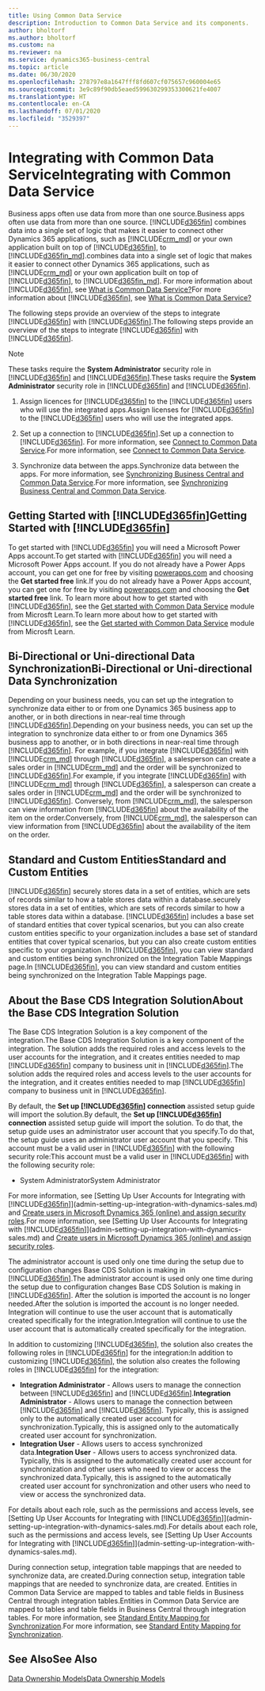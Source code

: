 ```yaml
---
title: Using Common Data Service
description: Introduction to Common Data Service and its components.
author: bholtorf
ms.author: bholtorf
ms.custom: na
ms.reviewer: na
ms.service: dynamics365-business-central
ms.topic: article
ms.date: 06/30/2020
ms.openlocfilehash: 278797e8a1647fff8fd607cf075657c960004e65
ms.sourcegitcommit: 3e9c89f90db5eaed599630299353300621fe4007
ms.translationtype: HT
ms.contentlocale: en-CA
ms.lasthandoff: 07/01/2020
ms.locfileid: "3529397"
---
```

# <a name="integrating-with-common-data-service"></a><span data-ttu-id="bd4b6-103">Integrating with Common Data Service</span><span class="sxs-lookup"><span data-stu-id="bd4b6-103">Integrating with Common Data Service</span></span>

<span data-ttu-id="bd4b6-104">Business apps often use data from more than one source.</span><span class="sxs-lookup"><span data-stu-id="bd4b6-104">Business apps often use data from more than one source.</span></span> [!INCLUDE[d365fin](includes/cds_long_md.md)] <span data-ttu-id="bd4b6-105">combines data into a single set of logic that makes it easier to connect other Dynamics 365 applications, such as [!INCLUDE[crm_md](includes/crm_md.md)] or your own application built on top of [!INCLUDE[d365fin](includes/cds_long_md.md)], to [!INCLUDE[d365fin_md](includes/d365fin_md.md)].</span><span class="sxs-lookup"><span data-stu-id="bd4b6-105">combines data into a single set of logic that makes it easier to connect other Dynamics 365 applications, such as [!INCLUDE[crm_md](includes/crm_md.md)] or your own application built on top of [!INCLUDE[d365fin](includes/cds_long_md.md)], to [!INCLUDE[d365fin_md](includes/d365fin_md.md)].</span></span> <span data-ttu-id="bd4b6-106">For more information about [!INCLUDE[d365fin](includes/cds_long_md.md)], see [What is Common Data Service?](https://docs.microsoft.com/powerapps/maker/common-data-service/data-platform-intro)</span><span class="sxs-lookup"><span data-stu-id="bd4b6-106">For more information about [!INCLUDE[d365fin](includes/cds_long_md.md)], see [What is Common Data Service?](https://docs.microsoft.com/powerapps/maker/common-data-service/data-platform-intro)</span></span>

<span data-ttu-id="bd4b6-107">The following steps provide an overview of the steps to integrate [!INCLUDE[d365fin](includes/cds_long_md.md)] with [!INCLUDE[d365fin](includes/d365fin_md.md)].</span><span class="sxs-lookup"><span data-stu-id="bd4b6-107">The following steps provide an overview of the steps to integrate [!INCLUDE[d365fin](includes/cds_long_md.md)] with [!INCLUDE[d365fin](includes/d365fin_md.md)].</span></span>

> [!Note]  
> <span data-ttu-id="bd4b6-108">These tasks require the **System Administrator** security role in [!INCLUDE[d365fin](includes/cds_long_md.md)] and [!INCLUDE[d365fin](includes/d365fin_md.md)].</span><span class="sxs-lookup"><span data-stu-id="bd4b6-108">These tasks require the **System Administrator** security role in [!INCLUDE[d365fin](includes/cds_long_md.md)] and [!INCLUDE[d365fin](includes/d365fin_md.md)].</span></span>  

1. <span data-ttu-id="bd4b6-109">Assign licences for [!INCLUDE[d365fin](includes/cds_long_md.md)] to the [!INCLUDE[d365fin](includes/d365fin_md.md)] users who will use the integrated apps.</span><span class="sxs-lookup"><span data-stu-id="bd4b6-109">Assign licenses for [!INCLUDE[d365fin](includes/cds_long_md.md)] to the [!INCLUDE[d365fin](includes/d365fin_md.md)] users who will use the integrated apps.</span></span>

2. <span data-ttu-id="bd4b6-110">Set up a connection to [!INCLUDE[d365fin](includes/cds_long_md.md)].</span><span class="sxs-lookup"><span data-stu-id="bd4b6-110">Set up a connection to [!INCLUDE[d365fin](includes/cds_long_md.md)].</span></span> <span data-ttu-id="bd4b6-111">For more information, see [Connect to Common Data Service](admin-how-to-set-up-a-dynamics-crm-connection.md).</span><span class="sxs-lookup"><span data-stu-id="bd4b6-111">For more information, see [Connect to Common Data Service](admin-how-to-set-up-a-dynamics-crm-connection.md).</span></span>  

3. <span data-ttu-id="bd4b6-112">Synchronize data between the apps.</span><span class="sxs-lookup"><span data-stu-id="bd4b6-112">Synchronize data between the apps.</span></span> <span data-ttu-id="bd4b6-113">For more information, see [Synchronizing Business Central and Common Data Service](admin-synchronizing-business-central-and-sales.md).</span><span class="sxs-lookup"><span data-stu-id="bd4b6-113">For more information, see [Synchronizing Business Central and Common Data Service](admin-synchronizing-business-central-and-sales.md).</span></span> 

## <a name="getting-started-with-d365fin"></a><span data-ttu-id="bd4b6-114">Getting Started with [!INCLUDE[d365fin](includes/cds_long_md.md)]</span><span class="sxs-lookup"><span data-stu-id="bd4b6-114">Getting Started with [!INCLUDE[d365fin](includes/cds_long_md.md)]</span></span>
<span data-ttu-id="bd4b6-115">To get started with [!INCLUDE[d365fin](includes/cds_long_md.md)] you will need a Microsoft Power Apps account.</span><span class="sxs-lookup"><span data-stu-id="bd4b6-115">To get started with [!INCLUDE[d365fin](includes/cds_long_md.md)] you will need a Microsoft Power Apps account.</span></span> <span data-ttu-id="bd4b6-116">If you do not already have a Power Apps account, you can get one for free by visiting [powerapps.com](https://web.powerapps.com/?utm_source=padocs&utm_medium=linkinadoc&utm_campaign=referralsfromdoc) and choosing the **Get started free** link.</span><span class="sxs-lookup"><span data-stu-id="bd4b6-116">If you do not already have a Power Apps account, you can get one for free by visiting [powerapps.com](https://web.powerapps.com/?utm_source=padocs&utm_medium=linkinadoc&utm_campaign=referralsfromdoc) and choosing the **Get started free** link.</span></span> <span data-ttu-id="bd4b6-117">To learn more about how to get started with [!INCLUDE[d365fin](includes/cds_long_md.md)], see the [Get started with Common Data Service](https://docs.microsoft.com/learn/modules/get-started-with-powerapps-common-data-service/) module from Microsft Learn.</span><span class="sxs-lookup"><span data-stu-id="bd4b6-117">To learn more about how to get started with [!INCLUDE[d365fin](includes/cds_long_md.md)], see the [Get started with Common Data Service](https://docs.microsoft.com/learn/modules/get-started-with-powerapps-common-data-service/) module from Microsft Learn.</span></span>

## <a name="bi-directional-or-uni-directional-data-synchronization"></a><span data-ttu-id="bd4b6-118">Bi-Directional or Uni-directional Data Synchronization</span><span class="sxs-lookup"><span data-stu-id="bd4b6-118">Bi-Directional or Uni-directional Data Synchronization</span></span>
<span data-ttu-id="bd4b6-119">Depending on your business needs, you can set up the integration to synchronize data either to or from one Dynamics 365 business app to another, or in both directions in near-real time through [!INCLUDE[d365fin](includes/cds_long_md.md)].</span><span class="sxs-lookup"><span data-stu-id="bd4b6-119">Depending on your business needs, you can set up the integration to synchronize data either to or from one Dynamics 365 business app to another, or in both directions in near-real time through [!INCLUDE[d365fin](includes/cds_long_md.md)].</span></span> <span data-ttu-id="bd4b6-120">For example, if you integrate [!INCLUDE[d365fin](includes/d365fin_md.md)] with [!INCLUDE[crm_md](includes/crm_md.md)] through [!INCLUDE[d365fin](includes/cds_long_md.md)], a salesperson can create a sales order in [!INCLUDE[crm_md](includes/crm_md.md)] and the order will be synchronized to [!INCLUDE[d365fin](includes/d365fin_md.md)].</span><span class="sxs-lookup"><span data-stu-id="bd4b6-120">For example, if you integrate [!INCLUDE[d365fin](includes/d365fin_md.md)] with [!INCLUDE[crm_md](includes/crm_md.md)] through [!INCLUDE[d365fin](includes/cds_long_md.md)], a salesperson can create a sales order in [!INCLUDE[crm_md](includes/crm_md.md)] and the order will be synchronized to [!INCLUDE[d365fin](includes/d365fin_md.md)].</span></span> <span data-ttu-id="bd4b6-121">Conversely, from [!INCLUDE[crm_md](includes/crm_md.md)], the salesperson can view information from [!INCLUDE[d365fin](includes/d365fin_md.md)] about the availability of the item on the order.</span><span class="sxs-lookup"><span data-stu-id="bd4b6-121">Conversely, from [!INCLUDE[crm_md](includes/crm_md.md)], the salesperson can view information from [!INCLUDE[d365fin](includes/d365fin_md.md)] about the availability of the item on the order.</span></span> 

## <a name="standard-and-custom-entities"></a><span data-ttu-id="bd4b6-122">Standard and Custom Entities</span><span class="sxs-lookup"><span data-stu-id="bd4b6-122">Standard and Custom Entities</span></span>
[!INCLUDE[d365fin](includes/cds_long_md.md)] <span data-ttu-id="bd4b6-123">securely stores data in a set of entities, which are sets of records similar to how a table stores data within a database.</span><span class="sxs-lookup"><span data-stu-id="bd4b6-123">securely stores data in a set of entities, which are sets of records similar to how a table stores data within a database.</span></span> [!INCLUDE[d365fin](includes/cds_long_md.md)] <span data-ttu-id="bd4b6-124">includes a base set of standard entities that cover typical scenarios, but you can also create custom entities specific to your organization.</span><span class="sxs-lookup"><span data-stu-id="bd4b6-124">includes a base set of standard entities that cover typical scenarios, but you can also create custom entities specific to your organization.</span></span> <span data-ttu-id="bd4b6-125">In [!INCLUDE[d365fin](includes/d365fin_md.md)], you can view standard and custom entities being synchronized on the Integration Table Mappings page.</span><span class="sxs-lookup"><span data-stu-id="bd4b6-125">In [!INCLUDE[d365fin](includes/d365fin_md.md)], you can view standard and custom entities being synchronized on the Integration Table Mappings page.</span></span>

## <a name="about-the-base-cds-integration-solution"></a><span data-ttu-id="bd4b6-126">About the Base CDS Integration Solution</span><span class="sxs-lookup"><span data-stu-id="bd4b6-126">About the Base CDS Integration Solution</span></span>

<span data-ttu-id="bd4b6-127">The Base CDS Integration Solution is a key component of the integration.</span><span class="sxs-lookup"><span data-stu-id="bd4b6-127">The Base CDS Integration Solution is a key component of the integration.</span></span> <span data-ttu-id="bd4b6-128">The solution adds the required roles and access levels to the user accounts for the integration, and it creates entities needed to map [!INCLUDE[d365fin](includes/d365fin_md.md)] company to business unit in [!INCLUDE[d365fin](includes/cds_long_md.md)].</span><span class="sxs-lookup"><span data-stu-id="bd4b6-128">The solution adds the required roles and access levels to the user accounts for the integration, and it creates entities needed to map [!INCLUDE[d365fin](includes/d365fin_md.md)] company to business unit in [!INCLUDE[d365fin](includes/cds_long_md.md)].</span></span> 

<span data-ttu-id="bd4b6-129">By default, the **Set up [!INCLUDE[d365fin](includes/cds_long_md.md)] connection** assisted setup guide will import the solution.</span><span class="sxs-lookup"><span data-stu-id="bd4b6-129">By default, the **Set up [!INCLUDE[d365fin](includes/cds_long_md.md)] connection** assisted setup guide will import the solution.</span></span> <span data-ttu-id="bd4b6-130">To do that, the setup guide uses an administrator user account that you specify.</span><span class="sxs-lookup"><span data-stu-id="bd4b6-130">To do that, the setup guide uses an administrator user account that you specify.</span></span> <span data-ttu-id="bd4b6-131">This account must be a valid user in [!INCLUDE[d365fin](includes/cds_long_md.md)] with the following security role:</span><span class="sxs-lookup"><span data-stu-id="bd4b6-131">This account must be a valid user in [!INCLUDE[d365fin](includes/cds_long_md.md)] with the following security role:</span></span>

* <span data-ttu-id="bd4b6-132">System Administrator</span><span class="sxs-lookup"><span data-stu-id="bd4b6-132">System Administrator</span></span>  

<span data-ttu-id="bd4b6-133">For more information, see [Setting Up User Accounts for Integrating with [!INCLUDE[d365fin](includes/cds_long_md.md)]](admin-setting-up-integration-with-dynamics-sales.md) and [Create users in Microsoft Dynamics 365 (online) and assign security roles](/dynamics365/customer-engagement/admin/create-users-assign-online-security-roles).</span><span class="sxs-lookup"><span data-stu-id="bd4b6-133">For more information, see [Setting Up User Accounts for Integrating with [!INCLUDE[d365fin](includes/cds_long_md.md)]](admin-setting-up-integration-with-dynamics-sales.md) and [Create users in Microsoft Dynamics 365 (online) and assign security roles](/dynamics365/customer-engagement/admin/create-users-assign-online-security-roles).</span></span> 

<span data-ttu-id="bd4b6-134">The administrator account is used only one time during the setup due to configuration changes Base CDS Solution is making in [!INCLUDE[d365fin](includes/cds_long_md.md)].</span><span class="sxs-lookup"><span data-stu-id="bd4b6-134">The administrator account is used only one time during the setup due to configuration changes Base CDS Solution is making in [!INCLUDE[d365fin](includes/cds_long_md.md)].</span></span> <span data-ttu-id="bd4b6-135">After the solution is imported the account is no longer needed.</span><span class="sxs-lookup"><span data-stu-id="bd4b6-135">After the solution is imported the account is no longer needed.</span></span> <span data-ttu-id="bd4b6-136">Integration will continue to use the user account that is automatically created specifically for the integration.</span><span class="sxs-lookup"><span data-stu-id="bd4b6-136">Integration will continue to use the user account that is automatically created specifically for the integration.</span></span>

<span data-ttu-id="bd4b6-137">In addition to customizing [!INCLUDE[d365fin](includes/cds_long_md.md)], the solution also creates the following roles in [!INCLUDE[d365fin](includes/cds_long_md.md)] for the integration:</span><span class="sxs-lookup"><span data-stu-id="bd4b6-137">In addition to customizing [!INCLUDE[d365fin](includes/cds_long_md.md)], the solution also creates the following roles in [!INCLUDE[d365fin](includes/cds_long_md.md)] for the integration:</span></span>

* <span data-ttu-id="bd4b6-138">**Integration Administrator** - Allows users to manage the connection between [!INCLUDE[d365fin](includes/d365fin_md.md)] and [!INCLUDE[d365fin](includes/cds_long_md.md)].</span><span class="sxs-lookup"><span data-stu-id="bd4b6-138">**Integration Administrator** - Allows users to manage the connection between [!INCLUDE[d365fin](includes/d365fin_md.md)] and [!INCLUDE[d365fin](includes/cds_long_md.md)].</span></span> <span data-ttu-id="bd4b6-139">Typically, this is assigned only to the automatically created user account for synchronization.</span><span class="sxs-lookup"><span data-stu-id="bd4b6-139">Typically, this is assigned only to the automatically created user account for synchronization.</span></span>  
* <span data-ttu-id="bd4b6-140">**Integration User** - Allows users to access synchronized data.</span><span class="sxs-lookup"><span data-stu-id="bd4b6-140">**Integration User** - Allows users to access synchronized data.</span></span> <span data-ttu-id="bd4b6-141">Typically, this is assigned to the automatically created user account for synchronization and other users who need to view or access the synchronized data.</span><span class="sxs-lookup"><span data-stu-id="bd4b6-141">Typically, this is assigned to the automatically created user account for synchronization and other users who need to view or access the synchronized data.</span></span>

<span data-ttu-id="bd4b6-142">For details about each role, such as the permissions and access levels, see [Setting Up User Accounts for Integrating with [!INCLUDE[d365fin](includes/cds_long_md.md)]](admin-setting-up-integration-with-dynamics-sales.md).</span><span class="sxs-lookup"><span data-stu-id="bd4b6-142">For details about each role, such as the permissions and access levels, see [Setting Up User Accounts for Integrating with [!INCLUDE[d365fin](includes/cds_long_md.md)]](admin-setting-up-integration-with-dynamics-sales.md).</span></span>

<span data-ttu-id="bd4b6-143">During connection setup, integration table mappings that are needed to synchronize data, are created.</span><span class="sxs-lookup"><span data-stu-id="bd4b6-143">During connection setup, integration table mappings that are needed to synchronize data, are created.</span></span> <span data-ttu-id="bd4b6-144">Entities in Common Data Service are mapped to tables and table fields in Business Central through integration tables.</span><span class="sxs-lookup"><span data-stu-id="bd4b6-144">Entities in Common Data Service are mapped to tables and table fields in Business Central through integration tables.</span></span> <span data-ttu-id="bd4b6-145">For more information, see [Standard Entity Mapping for Synchronization](admin-synchronizing-business-central-and-sales.md#standard-entity-mapping-for-synchronization).</span><span class="sxs-lookup"><span data-stu-id="bd4b6-145">For more information, see [Standard Entity Mapping for Synchronization](admin-synchronizing-business-central-and-sales.md#standard-entity-mapping-for-synchronization).</span></span>

## <a name="see-also"></a><span data-ttu-id="bd4b6-146">See Also</span><span class="sxs-lookup"><span data-stu-id="bd4b6-146">See Also</span></span>
[<span data-ttu-id="bd4b6-147">Data Ownership Models</span><span class="sxs-lookup"><span data-stu-id="bd4b6-147">Data Ownership Models</span></span>](admin-cds-company-concept.md)  
<!--needs to be removed as this is moved to dev-itpro docs[Walkthrough: Customizing an Integration with Common Data Service](docs.microsoft.com/en-us/dynamics365/business-central/dev-itpro/administration/administration-custom-cds-integration) -->



